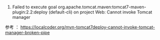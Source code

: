 1. Failed to execute goal org.apache.tomcat.maven:tomcat7-maven-plugin:2.2:deploy (default-cli) on project Web: Cannot invoke Tomcat manager

参考 ： https://localcoder.org/mvn-tomcat7deploy-cannot-invoke-tomcat-manager-broken-pipe